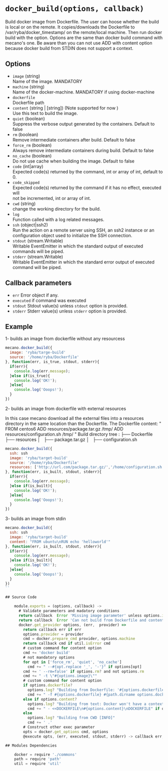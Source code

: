 
# `docker_build(options, callback)`

Build docker image from Dockerfile.
The user can hoose whether the build is local or on the remote.
It copies/downloads the Dockerfile to /var/ryba/docker_timestamp/
on the remote/local machine.
Then run docker build with the option.
Options are the same than docker build command with mecano's one.
Be aware than you can not use ADD with content option because docker build
from STDIN does not support a context.

## Options

*   `image` (string)   
    Name of the image. MANDATORY   
*   `machine` (string)   
    Name of the docker-machine. MANDATORY if using docker-machine   
*   `dockerfile`   
    Dockerfile path   
*   `content` (string | [string]) (Note supported for now )   
    Use this text to build the image.   
*   `quiet` (boolean)   
    Suppress the verbose output generated by the containers. Default to false   
*   `rm` (boolean)   
    Remove intermediate containers after build. Default to false   
*   `force_rm` (boolean)   
    Always remove intermediate containers during build. Default to false   
*   `no_cache` (boolean)   
    Do not use cache when building the image. Default to false   
*   `code`   (int|array)   
    Expected code(s) returned by the command, int or array of int, default to 0.   
*   `code_skipped`   
    Expected code(s) returned by the command if it has no effect, executed will   
    not be incremented, int or array of int.   
*   `cwd` (string)   
    change the working directory for the build.   
*   `log`   
    Function called with a log related messages.   
*   `ssh` (object|ssh2)   
    Run the action on a remote server using SSH, an ssh2 instance or an
    configuration object used to initialize the SSH connection.   
*   `stdout` (stream.Writable)   
    Writable EventEmitter in which the standard output of executed commands will
    be piped.   
*   `stderr` (stream.Writable)   
    Writable EventEmitter in which the standard error output of executed command
    will be piped.   

## Callback parameters

*   `err`
    Error object if any.
*   `executed`
    if command was executed
*   `stdout`
    Stdout value(s) unless `stdout` option is provided.
*   `stderr`
    Stderr value(s) unless `stderr` option is provided.

## Example

1- builds an image from dockerfile without any resourcess

```javascript
mecano.docker_build({
  image: 'ryba/targe-build'
  source: '/home/ryba/Dockerfile'
}, function(err, is_true, stdout, stderr){
  if(err){
    console.log(err.message);
  }else if(is_true){
    console.log('OK!');
  }else{
    console.log('Ooops!');
  }
})
```

2- builds an image from dockerfile with external resources

In this case mecano download all the external files into a resources directory in the same location
than the Dockerfile.
The Dockerfile content:   "
                            FROM centos6
                            ADD resources/package.tar.gz /tmp/
                            ADD resources/configuration.sh /tmp/
                          "
Build directory tree :
                          ├── Dockerfile
                          ├── resources
                          │   ├── package.tar.gz
                          │   ├── configuration.sh

```javascript
mecano.docker_build({
  ssh: ssh
  image: 'ryba/target-build'
  source: '/home/ryba/Dockerfile'
  resources: ['http://url.com/package.tar.gz/','/home/configuration.sh']
}, function(err, is_built, stdout, stderr){
  if(err){
    console.log(err.message);
  }else if(is_built){
    console.log('OK!');
  }else{
    console.log('Ooops!');
  }
})
```

3- builds an image from stdin

```javascript
mecano.docker_build({
  ssh: ssh
  image: 'ryba/target-build'
  content: "FROM ubuntu\nRUN echo 'helloworld'"
}, function(err, is_built, stdout, stderr){
  if(err){
    console.log(err.message);
  }else if(is_built){
    console.log('OK!');
  }else{
    console.log('Ooops!');
  }
})
``

## Source Code

    module.exports = (options, callback) ->
      # Validate parameters and madatory conditions
      return callback  Error 'Missing image parameter' unless options.image?
      return callback  Error 'Can not build from Dockerfile and content' if options.content? and options.dockerfile?
      docker.get_provider options, (err,  provider) =>
        return callback err if err
        options.provider = provider
        cmd = docker.prepare_cmd provider, options.machine
        return callback cmd if util.isError cmd
        # custom command for content option
        cmd += 'docker build'
        # not mandatory options
        for opt in ['force_rm', 'quiet', 'no_cache']
          cmd += " --#{opt.replace '_', '-'}" if options[opt]
        cmd += ' --rm=false' if options.rm? and not options.rm
        cmd += " -t \"#{options.image}\""
        # custom command for content option
        if options.dockerfile?
          options.log? "Building from Dockerfile: '#{options.dockerfile}' [INFO]"
          cmd += " -f #{options.dockerfile} #{path.dirname options.dockerfile}"
        else if options.content?
          options.log? "Building from text: Docker won't have a context. ADD/COPY not working [WARN]"
          cmd += " - <<DOCKERFILE\n#{options.content}\nDOCKERFILE" if options.content?
        else
          options.log? "Building from CWD [INFO]"
          cmd += ' .'
        # Construct other exec parameter
        opts = docker.get_options cmd, options
        @execute opts, (err, executed, stdout, stderr) -> callback err, executed, stdout, stderr

## Modules Dependencies

    docker = require './commons'
    path = require 'path'
    util = require 'util'
